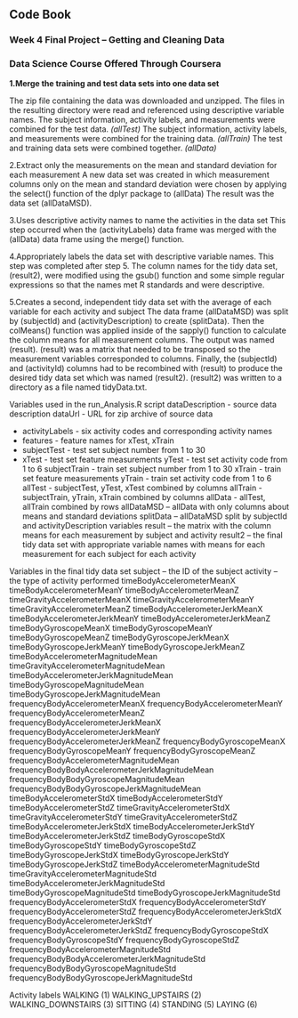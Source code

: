 
 ## Code Book

### Week 4 Final Project – Getting and Cleaning Data
### Data Science Course Offered Through Coursera


**1.Merge the training and test data sets into one data set**

The zip file containing the data was downloaded and unzipped. The files in the resulting directory were read and referenced using descriptive variable names. 
The subject information, activity labels, and measurements were combined for the test data. *(allTest)*
The subject information, activity labels, and measurements were combined for the training data. *(allTrain)*
The test and training data sets were combined together. *(allData)*


2.Extract only the measurements on the mean and standard deviation for each measurement
A new data set was created in which measurement columns only on the mean and standard deviation were chosen by applying the select() function of the dplyr package to (allData) 
The result was the data set (allDataMSD).

3.Uses descriptive activity names to name the activities in the data set
This step occurred when the (activityLabels) data frame was merged with the (allData) data frame using the merge() function. 

4.Appropriately labels the data set with descriptive variable names.
This step was completed after step 5.
The column names for the tidy data set, (result2), were modified using the gsub() function and some simple regular expressions so that the names met R standards and were descriptive.

5.Creates a second, independent tidy data set with the average of each variable for each activity and subject
The data frame (allDataMSD) was split by (subjectId) and (activityDescription) to create (splitData).
Then the colMeans() function was applied inside of the sapply() function to calculate the column means for all measurement columns. The output was named (result).
(result) was a matrix that needed to be transposed so the measurement variables corresponded to columns. 
Finally, the (subjectId) and (activityId) columns had to be recombined with (result) to produce the desired tidy data set which was named (result2). 
(result2) was written to a directory as a file named tidyData.txt.


Variables used in the run_Analysis.R script
dataDescription - source data description
dataUrl - URL for zip archive of source data

* activityLabels - six activity codes and corresponding activity names
* features - feature names for xTest, xTrain
* subjectTest - test set subject number from 1 to 30
* xTest - test set feature measurements
yTest - test set activity code from 1 to 6
subjectTrain - train set subject number from 1 to 30
xTrain - train set feature measurements
yTrain - train set activity code from 1 to 6
allTest - subjectTest, yTest, xTest combined by columns
allTrain - subjectTrain, yTrain, xTrain combined by columns
allData - allTest, allTrain combined by rows
allDataMSD – allData with only columns about means and standard deviations
splitData – allDataMSD split by subjectId and activityDescription variables
result – the matrix with the column means for each measurement by subject and activity 
result2 – the final tidy data set with appropriate variable names with means for each measurement for each subject for each activity

Variables in the final tidy data set
subject – the ID of the subject
activity – the type of activity performed
timeBodyAccelerometerMeanX
timeBodyAccelerometerMeanY
timeBodyAccelerometerMeanZ
timeGravityAccelerometerMeanX
timeGravityAccelerometerMeanY
timeGravityAccelerometerMeanZ
timeBodyAccelerometerJerkMeanX
timeBodyAccelerometerJerkMeanY
timeBodyAccelerometerJerkMeanZ
timeBodyGyroscopeMeanX
timeBodyGyroscopeMeanY
timeBodyGyroscopeMeanZ
timeBodyGyroscopeJerkMeanX
timeBodyGyroscopeJerkMeanY
timeBodyGyroscopeJerkMeanZ
timeBodyAccelerometerMagnitudeMean
timeGravityAccelerometerMagnitudeMean
timeBodyAccelerometerJerkMagnitudeMean
timeBodyGyroscopeMagnitudeMean
timeBodyGyroscopeJerkMagnitudeMean
frequencyBodyAccelerometerMeanX
frequencyBodyAccelerometerMeanY
frequencyBodyAccelerometerMeanZ
frequencyBodyAccelerometerJerkMeanX
frequencyBodyAccelerometerJerkMeanY
frequencyBodyAccelerometerJerkMeanZ
frequencyBodyGyroscopeMeanX
frequencyBodyGyroscopeMeanY
frequencyBodyGyroscopeMeanZ
frequencyBodyAccelerometerMagnitudeMean
frequencyBodyBodyAccelerometerJerkMagnitudeMean
frequencyBodyBodyGyroscopeMagnitudeMean
frequencyBodyBodyGyroscopeJerkMagnitudeMean
timeBodyAccelerometerStdX
timeBodyAccelerometerStdY
timeBodyAccelerometerStdZ
timeGravityAccelerometerStdX
timeGravityAccelerometerStdY
timeGravityAccelerometerStdZ
timeBodyAccelerometerJerkStdX
timeBodyAccelerometerJerkStdY
timeBodyAccelerometerJerkStdZ
timeBodyGyroscopeStdX
timeBodyGyroscopeStdY
timeBodyGyroscopeStdZ
timeBodyGyroscopeJerkStdX
timeBodyGyroscopeJerkStdY
timeBodyGyroscopeJerkStdZ
timeBodyAccelerometerMagnitudeStd
timeGravityAccelerometerMagnitudeStd
timeBodyAccelerometerJerkMagnitudeStd
timeBodyGyroscopeMagnitudeStd
timeBodyGyroscopeJerkMagnitudeStd
frequencyBodyAccelerometerStdX
frequencyBodyAccelerometerStdY
frequencyBodyAccelerometerStdZ
frequencyBodyAccelerometerJerkStdX
frequencyBodyAccelerometerJerkStdY
frequencyBodyAccelerometerJerkStdZ
frequencyBodyGyroscopeStdX
frequencyBodyGyroscopeStdY
frequencyBodyGyroscopeStdZ
frequencyBodyAccelerometerMagnitudeStd
frequencyBodyBodyAccelerometerJerkMagnitudeStd
frequencyBodyBodyGyroscopeMagnitudeStd
frequencyBodyBodyGyroscopeJerkMagnitudeStd

Activity labels
WALKING (1)
WALKING_UPSTAIRS (2)
WALKING_DOWNSTAIRS (3)
SITTING (4)
STANDING (5)
LAYING (6)

